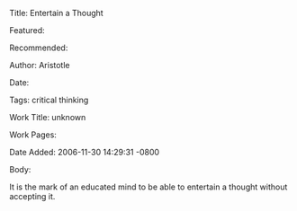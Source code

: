 Title: Entertain a Thought

Featured: 

Recommended: 

Author: Aristotle

Date: 

Tags: critical thinking

Work Title: unknown

Work Pages:  

Date Added: 2006-11-30 14:29:31 -0800

Body:

It is the mark of an educated mind to be able to entertain a thought without accepting it.


